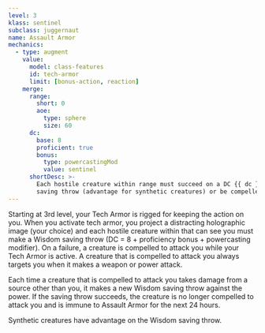 ```yaml
---
level: 3
klass: sentinel
subclass: juggernaut
name: Assault Armor
mechanics:
  - type: augment
    value:
      model: class-features
      id: tech-armor
      limit: [bonus-action, reaction]
    merge:
      range:
        short: 0
        aoe:
          type: sphere
          size: 60
      dc:
        base: 8
        proficient: true
        bonus:
          type: powercastingMod
          value: sentinel
      shortDesc: >-
        Each hostile creature within range must succeed on a DC {{ dc }} Wisdom
        saving throw (advantage for synthetic creatures) or be compelled to attack you while tech armor is active. Creatures make a new save when dealt damage from a source other than you.
---
```

Starting at 3rd level, your Tech Armor is rigged for keeping the action on you. When
you activate tech armor, you project a distracting holographic image (your choice) and each hostile creature within <me-distance length="60" />
that can see you must make a Wisdom saving throw (DC = 8 + proficiency bonus + powercasting modifier). On a failure,
a creature is compelled to attack you while your Tech Armor is active. A creature that is compelled to attack you always
targets you when it makes a weapon or power attack.

Each time a creature that is compelled to attack you takes damage from a source other than you, it makes a new Wisdom saving
throw against the power. If the saving throw succeeds, the creature is no longer compelled to attack you and is immune to
Assault Armor for the next 24 hours.

Synthetic creatures have advantage on the Wisdom saving throw.
